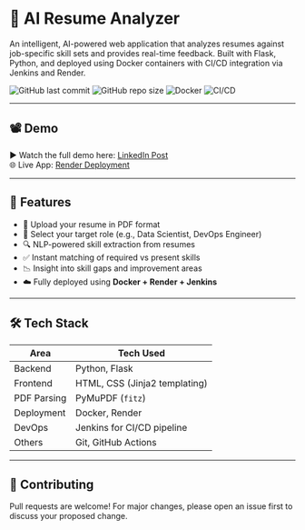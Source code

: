 # 🧠 AI Resume Analyzer

An intelligent, AI-powered web application that analyzes resumes against job-specific skill sets and provides real-time feedback. Built with Flask, Python, and deployed using Docker containers with CI/CD integration via Jenkins and Render.

![GitHub last commit](https://img.shields.io/github/last-commit/yashtaggy/Ai-Resume-Analyzer)
![GitHub repo size](https://img.shields.io/github/repo-size/yashtaggy/Ai-Resume-Analyzer)
![Docker](https://img.shields.io/badge/docker-ready-blue)
![CI/CD](https://img.shields.io/badge/CI--CD-Jenkins-success)

---

## 📽️ Demo

▶️ Watch the full demo here: [LinkedIn Post](#)  
🌐 Live App: [Render Deployment](https://ai-resume-analyser-oxum.onrender.com)

---

## 🚀 Features

- 📂 Upload your resume in PDF format
- 📌 Select your target role (e.g., Data Scientist, DevOps Engineer)
- 🔍 NLP-powered skill extraction from resumes
- ✅ Instant matching of required vs present skills
- 📉 Insight into skill gaps and improvement areas
- ☁️ Fully deployed using **Docker + Render + Jenkins**

---

## 🛠️ Tech Stack

| Area        | Tech Used                       |
|-------------|---------------------------------|
| Backend     | Python, Flask                   |
| Frontend    | HTML, CSS (Jinja2 templating)   |
| PDF Parsing | PyMuPDF (`fitz`)                |
| Deployment  | Docker, Render                  |
| DevOps      | Jenkins for CI/CD pipeline      |
| Others      | Git, GitHub Actions             |

---

## 🤝 Contributing

Pull requests are welcome! For major changes, please open an issue first to discuss your proposed change.

